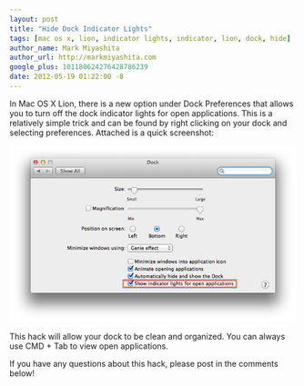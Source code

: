 ```yaml
---
layout: post
title: "Hide Dock Indicator Lights"
tags: [mac os x, lion, indicator lights, indicator, lion, dock, hide]
author_name: Mark Miyashita
author_url: http://markmiyashita.com
google_plus: 101180624276428786239
date: 2012-05-19 01:22:00 -8
---
```


In Mac OS X Lion, there is a new option under Dock Preferences that allows you to turn off the dock indicator lights for open applications. This is a relatively simple trick and can be found by right clicking on your dock and selecting preferences. Attached is a quick screenshot:

<img class="clear blog-image-full-border" src="/images/indicators.png" title="Dock">

This hack will allow your dock to be clean and organized. You can always use CMD + Tab to view open applications.

If you have any questions about this hack, please post in the comments below!
